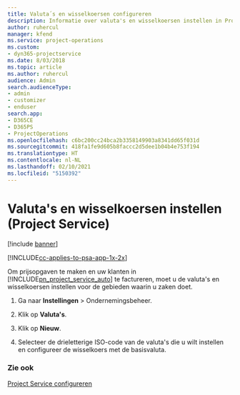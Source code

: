 ```yaml
---
title: Valuta´s en wisselkoersen configureren
description: Informatie over valuta's en wisselkoersen instellen in Project Service
author: ruhercul
manager: kfend
ms.service: project-operations
ms.custom:
- dyn365-projectservice
ms.date: 8/03/2018
ms.topic: article
ms.author: ruhercul
audience: Admin
search.audienceType:
- admin
- customizer
- enduser
search.app:
- D365CE
- D365PS
- ProjectOperations
ms.openlocfilehash: c6bc200cc24bca2b3358149903a8341dd65f031d
ms.sourcegitcommit: 418fa1fe9d605b8faccc2d5dee1b04b4e753f194
ms.translationtype: HT
ms.contentlocale: nl-NL
ms.lasthandoff: 02/10/2021
ms.locfileid: "5150392"
---
```

# <a name="set-up-currencies-and-exchange-rates-project-service"></a>Valuta's en wisselkoersen instellen (Project Service)

[!include [banner](../includes/psa-now-project-operations.md)]

[!INCLUDE[cc-applies-to-psa-app-1x-2x](../includes/cc-applies-to-psa-app-1x-2x.md)]

Om prijsopgaven te maken en uw klanten in [!INCLUDE[pn_project_service_auto](../includes/pn-project-service-auto.md)] te factureren, moet u de valuta's en wisselkoersen instellen voor de gebieden waarin u zaken doet.  
  
1.  Ga naar **Instellingen** > Ondernemingsbeheer.  
  
2.  Klik op **Valuta's**.  
  
3.  Klik op **Nieuw**.  
  
4.  Selecteer de drieletterige ISO-code van de valuta's die u wilt instellen en configureer de wisselkoers met de basisvaluta.  
  
### <a name="see-also"></a>Zie ook  
 [Project Service configureren](../psa/configure.md)
